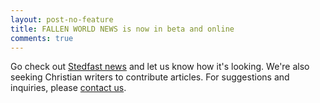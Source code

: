 ```yaml
---
layout: post-no-feature
title: FALLEN WORLD NEWS is now in beta and online
comments: true
---
```


Go check out [Stedfast news](http://stedfastnews.com) and let us know how it's looking.  We're also seeking Christian writers to contribute articles.  For suggestions and inquiries, please [contact us](/contact/).
